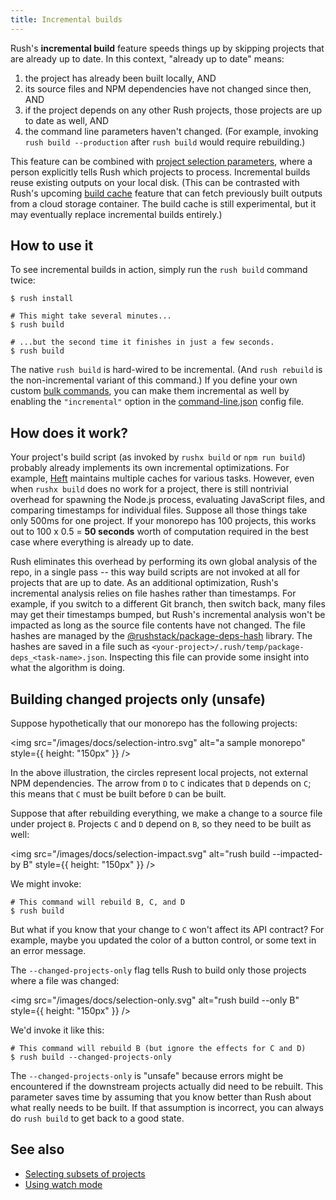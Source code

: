 ```yaml
---
title: Incremental builds
---
```


Rush's **incremental build** feature speeds things up by skipping projects that are already up to date.
In this context, "already up to date" means:

1. the project has already been built locally, AND
2. its source files and NPM dependencies have not changed since then, AND
3. if the project depends on any other Rush projects, those projects are up to date as well, AND
4. the command line parameters haven't changed. (For example, invoking `rush build --production`
   after `rush build` would require rebuilding.)

This feature can be combined with [project selection parameters](../../developer/selecting_subsets),
where a person explicitly tells Rush which projects to process. Incremental builds reuse existing outputs on
your local disk. (This can be contrasted with Rush's upcoming
[build cache](../../maintainer/build_cache)
feature that can fetch previously built outputs from a cloud storage container. The build cache is still experimental,
but it may eventually replace incremental builds entirely.)

## How to use it

To see incremental builds in action, simply run the `rush build` command twice:

```shell
$ rush install

# This might take several minutes...
$ rush build

# ...but the second time it finishes in just a few seconds.
$ rush build
```

The native `rush build` is hard-wired to be incremental. (And `rush rebuild` is the non-incremental variant of
this command.) If you define your own custom [bulk commands](../../maintainer/custom_commands),
you can make them incremental as well by enabling the `"incremental"` option in
the [command-line.json](../../configs/command-line_json) config file.

## How does it work?

Your project's build script (as invoked by `rushx build` or `npm run build`) probably already implements its own
incremental optimizations. For example, [Heft](https://rushstack.io/pages/heft/overview/) maintains multiple caches
for various tasks. However, even when `rushx build` does no work for a project, there is still nontrivial overhead
for spawning the Node.js process, evaluating JavaScript files, and comparing timestamps for individual files. Suppose
all those things take only 500ms for one project. If your monorepo has 100 projects, this works out to
100 x 0.5 = **50 seconds** worth of computation required in the best case where everything is already up to date.

Rush eliminates this overhead by performing its own global analysis of the repo, in a single pass -- this way
build scripts are not invoked at all for projects that are up to date. As an additional optimization, Rush's
incremental analysis relies on file hashes rather than timestamps. For example, if you switch to a different
Git branch, then switch back, many files may get their timestamps bumped, but Rush's incremental analysis won't
be impacted as long as the source file contents have not changed. The file hashes are managed by the
[@rushstack/package-deps-hash](https://www.npmjs.com/package/@rushstack/package-deps-hash) library.
The hashes are saved in a file such as `<your-project>/.rush/temp/package-deps_<task-name>.json`. Inspecting this
file can provide some insight into what the algorithm is doing.

## Building changed projects only (unsafe)

Suppose hypothetically that our monorepo has the following projects:

<img src="/images/docs/selection-intro.svg" alt="a sample monorepo" style={{ height: "150px" }} />

In the above illustration, the circles represent local projects, not external NPM dependencies.
The arrow from `D` to `C` indicates that `D` depends on `C`; this means that `C` must be built before
`D` can be built.

Suppose that after rebuilding everything, we make a change to a source file under project `B`.
Projects `C` and `D` depend on `B`, so they need to be built as well:

<img src="/images/docs/selection-impact.svg" alt="rush build --impacted-by B" style={{ height: "150px" }} />

We might invoke:

```shell
# This command will rebuild B, C, and D
$ rush build
```

But what if you know that your change to `C` won't affect its API contract? For example, maybe you updated the
color of a button control, or some text in an error message.

The `--changed-projects-only` flag tells Rush to build only those projects where a file was changed:

<img src="/images/docs/selection-only.svg" alt="rush build --only B" style={{ height: "150px" }} />

We'd invoke it like this:

```shell
# This command will rebuild B (but ignore the effects for C and D)
$ rush build --changed-projects-only
```

The `--changed-projects-only` is "unsafe" because errors might be encountered if the downstream projects actually
did need to be rebuilt. This parameter saves time by assuming that you know better than Rush about what really needs
to be built. If that assumption is incorrect, you can always do `rush build` to get back to a good state.

## See also

- [Selecting subsets of projects](../../developer/selecting_subsets)
- [Using watch mode](../../advanced/watch_mode)
